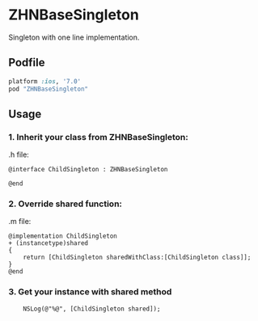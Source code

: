 # ZHNBaseSingleton
Singleton with one line implementation. 

## Podfile

```ruby
platform :ios, '7.0'
pod "ZHNBaseSingleton"
```

## Usage

### 1. Inherit your class from ZHNBaseSingleton:
.h file:
```objc
@interface ChildSingleton : ZHNBaseSingleton

@end
```

### 2. Override shared function:
.m file:
```objc
@implementation ChildSingleton
+ (instancetype)shared
{
    return [ChildSingleton sharedWithClass:[ChildSingleton class]];
}
@end
```

### 3. Get your instance with shared method
```objc
    NSLog(@"%@", [ChildSingleton shared]);
```
